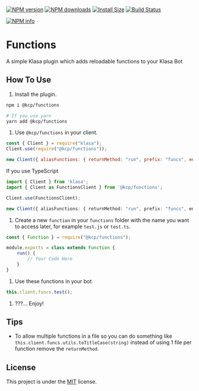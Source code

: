 <div>
	<br/>
	<p>
	    <a href="https://www.npmjs.com/package/@kcp/functions"><img src="https://img.shields.io/npm/v/@kcp/functions.svg?maxAge=3600" alt="NPM version" /></a>
		<a href="https://www.npmjs.com/package/@kcp/functions"><img src="https://img.shields.io/npm/dt/@kcp/functions.svg?maxAge=3600" alt="NPM downloads" /></a>
		<a href="https://packagephobia.now.sh/result?p=@kcp/functions"><img src="https://packagephobia.now.sh/badge?p=@kcp/functions" alt="Install Size"></a>
        <a href="https://dev.azure.com/klasacommunityplugins/Plugins/_build/latest?definitionId=1&branchName=master"><img src="https://dev.azure.com/klasacommunityplugins/Plugins/_apis/build/status/Functions?branchName=master" alt="Build Status"></a>
	</p>
	<p>
    <a href="https://nodei.co/npm/@kcp/functions"><img src="https://nodei.co/npm/@kcp/functions.png?downloads=true&stars=true" alt="NPM info"></a>
  </p>
</div>

# Functions

A simple Klasa plugin which adds reloadable functions to your Klasa Bot

## How To Use

1. Install the plugin.

```bash
npm i @kcp/functions

# If you use yarn
yarn add @kcp/functions
```

1. Use `@kcp/functions` in your client.

```js
const { Client } = require("klasa");
Client.use(require("@kcp/functions"));

new Client({ aliasFunctions: { returnMethod: "run", prefix: "funcs", enabled: true } }).login("Your Beautiful Token");
```

If you use TypeScript

```ts
import { Client } from 'klasa';
import { Client as FunctionsClient } from '@kcp/functions';

Client.use(FunctionsClient);

new Client({ aliasFunctions: { returnMethod: "run", prefix: "funcs", enabled: true } }).login("Your Beautiful Token");
```

1. Create a new `function` in your `functions` folder with the name you want to access later, for example `test.js` or `test.ts`.

```js
const { Function } = require("@kcp/functions");

module.exports = class extends Function {
    run() {
        // Your Code Here
    }
}
```

1. Use these functions in your bot.

```js
this.client.funcs.test();
```

1. ???... Enjoy!

## Tips

- To allow multiple functions in a file so you can do something like `this.client.funcs.utils.toTitleCase(string)` instead of using 1 file per function remove the `returnMethod`.

## License

This project is under the [MIT](https://github.com/KlasaCommunityPlugins/functions/blob/master/LICENSE) license.
